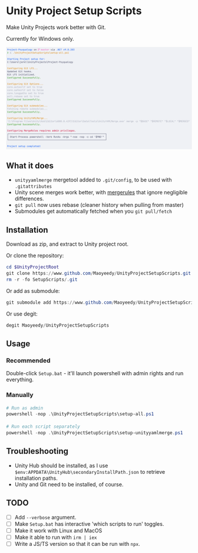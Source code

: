 # Unity Project Setup Scripts

Make Unity Projects work better with Git.

Currently for Windows only.

<!-- add screenshot.png -->

![Screenshot](Public/ScreenshotAlt.png)

## What it does

- `unityyamlmerge` mergetool added to `.git/config`, to be used with `.gitattributes`
- Unity scene merges work better, with [mergerules](mergerules.txt) that ignore negligible differences.
- `git pull` now uses rebase (cleaner history when pulling from master)
- Submodules get automatically fetched when you `git pull/fetch`

## Installation

Download as zip, and extract to Unity project root.

Or clone the repository:
```powershell
cd $UnityProjectRoot
git clone https://www.github.com/Maoyeedy/UnityProjectSetupScripts.git
rm -r -fo SetupScripts/.git
```

Or add as submodule:
```powershell
git submodule add https://www.github.com/Maoyeedy/UnityProjectSetupScripts.git
```

Or use degit:
```powershell
degit Maoyeedy/UnityProjectSetupScripts
```

## Usage

### Recommended
Double-click `Setup.bat` - it'll launch powershell with admin rights and run everything.

### Manually
```powershell
# Run as admin
powershell -nop .\UnityProjectSetupScripts\setup-all.ps1

# Run each script separately
powershell -nop .\UnityProjectSetupScripts\setup-unityyamlmerge.ps1
```

## Troubleshooting

- Unity Hub should be installed, as I use `$env:APPDATA\UnityHub\secondaryInstallPath.json` to retrieve installation paths.
- Unity and Git need to be installed, of course.

## TODO
- [ ] Add `--verbose` argument.
- [ ] Make `Setup.bat` has interactive 'which scripts to run' toggles.
- [ ] Make it work with Linux and MacOS
- [ ] Make it able to run with `irm | iex`
- [ ] Write a JS/TS version so that it can be run with `npx`.
